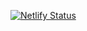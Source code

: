 [![Netlify Status](https://api.netlify.com/api/v1/badges/bfa51a4c-7883-4f24-86c2-1f58a79ae0c9/deploy-status)](https://app.netlify.com/sites/ciphermtn/deploys)